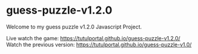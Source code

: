 # guess-puzzle-v1.2.0
Welcome to my guess puzzle v1.2.0 Javascript Project. 

Live watch the game: https://tutulportal.github.io/guess-puzzle-v1.2.0/
Watch the previous version: https://tutulportal.github.io/guess-puzzle-v1.0/
